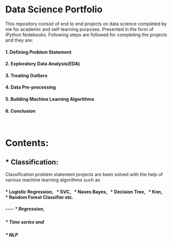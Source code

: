 # Data Science Portfolio
This repository consist of end to end projects on data science completed by me for academic and self-learning purposes. Presented in the form of iPython Notebooks. Following steps are followed for completing the projects and they are:
#### 1. Defining Problem Statement
#### 2. Exploratory Data Analysis(EDA) 
#### 3. Treating Outliers
#### 4. Data Pre-processing
#### 5. Building Machine Learning Algorithms 
#### 6. Conclusion
&nbsp;
&nbsp;
# Contents:
## * Classification:
Classification problem statement projects are been solved with the help of various machine learning algorithms such as
#### * Logistic Regression, &nbsp; * SVC, &nbsp; * Naves Bayes, &nbsp; * Decision Tree, &nbsp; * Knn, &nbsp; * Random Forest Classifier etc.
##### ---- * Regression,
##### * Time series and 
##### * NLP
